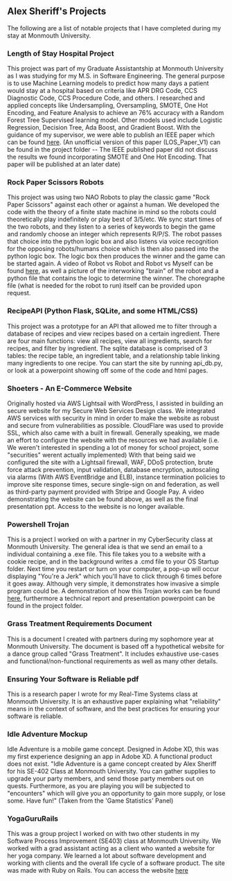 ## Alex Sheriff's Projects
The following are a list of notable projects that I have completed during my stay at Monmouth University.

### Length of Stay Hospital Project
This project was part of my Graduate Assistantship at Monmouth University as I was studying for my M.S. in Software Engineering. The general purpose is to use Machine Learning models to predict how many days a patient would stay at a hospital based on criteria like APR DRG Code, CCS Diagnostic Code, CCS Procedure Code, and others. I researched and applied concepts like Undersampling, Oversampling, SMOTE, One Hot Encoding, and Feature Analysis to achieve an 76% accuracy with a Random Forest Tree Supervised learning model. Other models used include Logistic Regression, Decision Tree, Ada Boost, and Gradient Boost. With the guidance of my supervisor, we were able to publish an IEEE paper which can be found [here](https://ieeexplore.ieee.org/document/9736254). (An unofficial version of this paper (LOS_Paper_V1) can be found in the project folder -- The IEEE published paper did not discuss the results we found incorporating SMOTE and One Hot Encoding. That paper will be published at an later date)

### Rock Paper Scissors Robots
This project was using two NAO Robots to play the classic game "Rock Paper Scissors" against each other or against a human. We developed the code with the theory of a finite state machine in mind so the robots could theoretically play indefinitely or play best of 3/5/etc. We sync start times of the two robots, and they listen to a series of keywords to begin the game and randomly choose an integer which represents R/P/S. The robot passes that choice into the python logic box and also listens via voice recognition for the opposing robots/humans choice which is then also passed into the python logic box. The logic box then produces the winner and the game can be started again. A video of Robot vs Robot and Robot vs Myself can be found [here](https://youtu.be/zzMOU0Yg3ek), as well a picture of the interworking "brain" of the robot and a python file that contains the logic to determine the winner. The choregraphe file (what is needed for the robot to run) itself can be provided upon request.

### RecipeAPI (Python Flask, SQLite, and some HTML/CSS)
This project was a prototype for an API that allowed me to filter through a database of recipes and view recipes based on a certain ingredient. There are four main functions: view all recipes, view all ingredients, search for recipes, and filter by ingredient. The sqlite database is comprised of 3 tables: the recipe table, an ingredient table, and a relationship table linking many ingredients to one recipe. You can start the site by running api_db.py, or look at a powerpoint showing off some of the code and html pages.

### Shoeters - An E-Commerce Website
Originally hosted via AWS Lightsail with WordPress, I assisted in building an secure website for my Secure Web Services Design class. We integrated AWS services with security in mind in order to make the website as robust and secure from vulnerabilities as possible. CloudFlare was used to provide SSL, which also came with a built in firewall. Generally speaking, we made an effort to configure the website with the resources we had available (i.e. We weren't interested in spending a lot of money for school project, some "securities" werent actually implemented) With that being said we configured the site with a Lightsail firewall, WAF, DDoS protection, brute force attack prevention, input validation, database encryption, autoscaling via alarms (With AWS EventBridge and ELB), instance termination policies to improve site response times, secure single-sign on and federation, as well as third-party payment provided with Stripe and Google Pay. A video demonstrating the website can be found above, as well as the final presentation ppt. Access to the website is no longer available.

### Powershell Trojan
This is a project I worked on with a partner in my CyberSecurity class at Monmouth University. The general idea is that we send an email to a individual containing a .exe file. This file takes you to a website with a cookie recipe, and in the background writes a .cmd file to your OS Startup folder. Next time you restart or turn on your computer, a pop-up will occur displaying "You're a Jerk" which you'll have to click through 6 times before it goes away. Although very simple, it demonstrates how invasive a simple program could be. A demonstration of how this Trojan works can be found [here](https://www.youtube.com/watch?v=YMx90HvHN9Y&feature=emb_logo), furthermore a  technical report and presentation powerpoint can be found in the project folder.

### Grass Treatment Requirements Document
This is a document I created with partners during my sophomore year at Monmouth University. The document is based off a hypothetical website for a dance group called "Grass Treatment". It includes exhaustive use-cases and functional/non-functional requirements as well as many other details. 

### Ensuring Your Software is Reliable pdf
This is a research paper I wrote for my Real-Time Systems class at Monmouth University. It is an exhaustive paper explaining what "reliability" means in the context of software, and the best practices for ensuring your software is reliable.

### Idle Adventure Mockup
Idle Adventure is a mobile game concept. Designed in Adobe XD, this was my first experience designing an app in Adobe XD. A functional product does not exist. "Idle Adventure is a game concept created by Alex Sheriff for his SE-402 Class at Monmouth University. You can gather supplies to upgrade your party members, and send those party members out on quests. Furthermore, as you are playing you will be subjected to "encounters" which will give you an opportunity to gain more supply, or lose some. Have fun!" (Taken from the 'Game Statistics' Panel)

### YogaGuruRails
This was a group project I worked on with two other students in my Software Process Improvement (SE403) class at Monmouth University. We worked with a grad assistant acting as a client who wanted a website for her yoga company. We learned a lot about software development and working with clients and the overall life cycle of a software product. The site was made with Ruby on Rails. You can access the website [here](https://yoga-guru-rails.herokuapp.com/)

